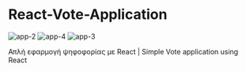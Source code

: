 # React-Vote-Application
![app-2](https://github.com/babis74/React-Vote-Application/assets/72227584/e6465f7c-a1e6-4dab-9ba2-115234aa6390)
![app-4](https://github.com/babis74/React-Vote-Application/assets/72227584/3075a630-a18b-44c1-89d1-3603591a15c1)
![app-3](https://github.com/babis74/React-Vote-Application/assets/72227584/5fd929d4-24f1-4983-8846-ba52809941b1)



Απλή εφαρμογή ψηφοφορίας με React | Simple Vote application using React
